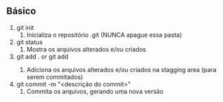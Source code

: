 ## Básico

1. git init 
   1. Inicializa o repositório .git (NUNCA apague essa pasta)
2. git status
   1. Mostra os arquivos alterados e/ou criados
3. git add . or git add <nome do arquivo> <nome do arquivo>
   1. Adiciona os arquivos alterados e/ou criados na stagging area (para serem commitados)
4. git commit -m "<descrição do commit>"
   1. Commita os arquivos, gerando uma nova versão